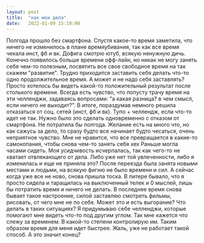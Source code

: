 ```yaml
---
layout: post
title:  "как мои дела"
date:   2022-01-09 15:10:00
---
```


Полгода прошло без смартфона. Спустя какое-то время заметила, что ничего не изменилось в плане времяубивания, так как все время чекала инст, фб и вк. 
Дофига смотрю ютуб, всякую ненужную дичь. 
Конечно появилось больше времени офф-лайн, но никак не могу занять себя чем-то полезным, посвятить все свое свободное время на так скажем "развитие". 
Трудно приходится заставить себя делать что-то одно продолжительное время. 
А может и не надо себя заставлять? Просто хотелось бы видеть какой-то положительный результат после столького времени. 
Всегда есть чувство, что попусту трачу время на эти челленджи, задаваясь вопросами: "а какая разница? в чем смысл, если ничего не выходит?". 
В итоге, пораздумав немного решила отказаться от соц. сетей (инст, фб и вк). Тупо + челлендж, если что-то идет не так. 
Нужно было это сделать одновременно с отказом от смартфона. Не потратила бы полгода. 
Желание есть на много что, но как сажусь за дело, то сразу будто все начинает будто чесаться, очень неприятное чувство.
Мне не нравится, что все превращается в какие-то самокопания, чтобы снова чем-то занять себя хех 
Раньше могла часами сидеть. Моя усидчивость исчерпалась, так как чего-то не хватает отвлекающего от дела. 
Либо уже нет той увлеченности, либо я изменилась и еще не приняла это? 
После переезда была занята новыми местами и людьми, на всякую фигню не было времени и сил. 
А сейчас когда уже все не ново, снова пришла тоска. 
В питере бывало, что я просто сидела и таращилась на выключенный телек и 0 мыслей, лишь бы потратить время и ничего не делать. 
В последнее время снова бывает такое настроение, силой заставляю смотреть фильмы, рисовать, от чего мне не по себе. 
Может это и есть выгорание? Что делать в таких ситуациях? Я придумываю себе челленджи, которые помогают мне видеть что-то под другим углом.
Так мне кажется что слежу за временем. В какой-то степени контролирую им. 
Таким образом время для меня идет быстрее. 
Жаль, уже не работает такой способ. 
А это значит конец?
